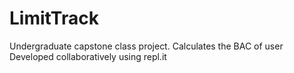 # LimitTrack
Undergraduate capstone class project. Calculates the BAC of user
Developed collaboratively using repl.it
